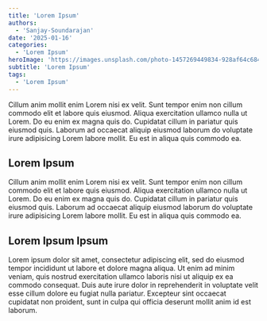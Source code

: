 ```yaml
---
title: 'Lorem Ipsum'
authors:
  - 'Sanjay-Soundarajan'
date: '2025-01-16'
categories:
  - 'Lorem Ipsum'
heroImage: 'https://images.unsplash.com/photo-1457269449834-928af64c684d?q=80&w=2574&auto=format&fit=crop&ixlib=rb-4.0.3&ixid=M3wxMjA3fDB8MHxwaG90by1wYWdlfHx8fGVufDB8fHx8fA%3D%3D'
subtitle: 'Lorem Ipsum'
tags:
  - 'Lorem Ipsum'
---
```


Cillum anim mollit enim Lorem nisi ex velit. Sunt tempor enim non cillum commodo elit et labore quis eiusmod. Aliqua exercitation ullamco nulla ut Lorem. Do eu enim ex magna quis do. Cupidatat cillum in pariatur quis eiusmod quis. Laborum ad occaecat aliquip eiusmod laborum do voluptate irure adipisicing Lorem labore mollit. Eu est in aliqua quis commodo ea.

## Lorem Ipsum

Cillum anim mollit enim Lorem nisi ex velit. Sunt tempor enim non cillum commodo elit et labore quis eiusmod. Aliqua exercitation ullamco nulla ut Lorem. Do eu enim ex magna quis do. Cupidatat cillum in pariatur quis eiusmod quis. Laborum ad occaecat aliquip eiusmod laborum do voluptate irure adipisicing Lorem labore mollit. Eu est in aliqua quis commodo ea.

## Lorem Ipsum Ipsum

Lorem ipsum dolor sit amet, consectetur adipiscing elit, sed do eiusmod tempor incididunt ut labore et dolore magna aliqua. Ut enim ad minim veniam, quis nostrud exercitation ullamco laboris nisi ut aliquip ex ea commodo consequat. Duis aute irure dolor in reprehenderit in voluptate velit esse cillum dolore eu fugiat nulla pariatur. Excepteur sint occaecat cupidatat non proident, sunt in culpa qui officia deserunt mollit anim id est laborum.
